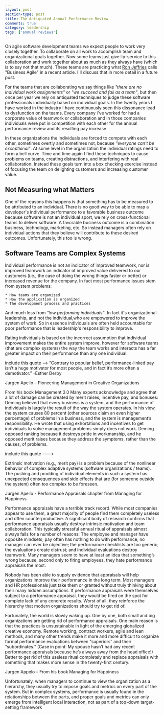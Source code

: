 ```yaml
---
layout: post
section-type: post
title: The Antiquated Annual Performance Review
comments: true
category: leadership
tags: ['annual reviews']
---
```

On agile software development teams we expect people to work very closely together. To collaborate on all work to accomplish team and organizational goals together. Now some teams just give lip-service to this collaboration and work together about as much as they always have (which is to say not that much). These teams are practicing what [Ron Jeffries](http://www.ronjeffries.com) calls "Business Agile" in a recent article. I'll discuss that in more detail in a future post. 

For the teams that are collaborating we say things like _"there are no individual work assignments"_ or _"we succeed and fail as a team"_, but then once per year we rely on antiquated techniques to judge these software professionals individually based on individual goals. In the twenty years I have worked in the industry I have continuously seen this dissonance lead to dysfunction on the teams. Every company I've worked for had a corporate value of teamwork or collaboration and in those companies individuals were put in competition with each other for the annual performance review and its resulting pay increase. 

In these organizations the individuals are forced to compete with each other, sometimes overtly and sometimes not, because _"everyone can't be exceptional"_. At some level in the organization the individual ratings need to form a bell curve. Time and time again I find these techniques to cause problems on teams, creating distractions, and interfering with real collaboration. Instead these goals turn into a box checking exercise instead of focusing the team on delighting customers and increasing customer value. 

## Not Measuring what Matters  

One of the reasons this happens is that something has to be measured to be attributed to an individual. There is no good way to be able to map a developer's individual performance to a favorable business outcome because software is not an individual sport, we rely on cross-functional teams to deliver software. A favorable business outcome is a combination business, technology, marketing, etc. So instead managers often rely on individual actions that they believe will contribute to these desired outcomes. Unfortunately, this too is wrong. 

## Software Teams are Complex Systems

Individual performance is not an indicator of improved teamwork, nor is improved teamwork an indicator of improved value delivered to our customers (i.e., the case of doing the wrong things faster or better) or increased revenue for the company. In fact most performance issues stem from system problems:

    * How teams are organized
    * How the application is organized 
    * The development process and practices 
And much less from _"low performing individuals"_. In fact it's organizational leadership, and not the individual,who are empowered to improve the system of work. So in essence individuals are often held accountable for poor performance that is leadership's responsibility to improve. 

Rating individuals is based on the incorrect assumption that individual improvement makes the entire system improve, however for software teams (that are complex systems) the way the team works and interacts has a far greater impact on their performance than any one individual.

include this quote --> 
“Contrary to popular belief, performance-linked pay isn’t a huge motivator for most people, and in fact it’s more often a demotivator.” -Esther Derby

Jurgen Apello – Pioneering Management in Creative Organizations

From his book Management 3.0
Many experts acknowledge and agree that a lot of damage can be created by merit raises, incentive pay, and bonuses: 
Deming believed that every business is a system, and the performance of individuals is largely the result of the way the system operates. In his view, the system causes 80 percent (other sources claim an even higher percentage) of problems in a business, and the system is management’s responsibility. He wrote that using exhortations and incentives to get individuals to solve management problems simply does not work. Deming opposed ranking because it destroys pride in workmanship, and he opposed merit raises because they address the symptoms, rather than the causes, of problems.

include this quote ---> 

Extrinsic motivation (e.g., merit pay) is a problem because of the nonlinear behavior of complex adaptive systems (software organizations / teams). The pushing and prodding of individual elements in such a system has unexpected consequences and side effects that are (for someone outside the system) often too complex to be foreseen.

Jurgen Apello - Performance Appraisals chapter from Managing for Happiness

Performance appraisals have a terrible track record. While most companies appear to use them, a great majority of people find them completely useless and often counterproductive. A significant body of research confirms that performance appraisals usually destroy intrinsic motivation and team collaboration. This typically stressful annual ritual of appraisals almost always fails for a number of reasons: The employee and manager have opposite mindsets; pay often has nothing to do with performance; no manager can ever be objective; the performance checklists are too generic; the evaluations create distrust; and individual evaluations destroy teamwork. Many managers seem to have at least an idea that something’s wrong because, second only to firing employees, they hate performance appraisals the most.

Nobody has been able to supply evidence that appraisals will help organizations improve their performance in the long term. Most managers and HR professionals just take them or granted without truly thinking about their many hidden assumptions. If performance appraisals were themselves subject to a performance appraisal, they would be fired on the spot for complete lack of any concrete results. Worst of all, they reinforce the hierarchy that modern organizations should try to get rid of.

Fortunately, the world is slowly waking up. One by one, both small and big organizations are getting rid of performance appraisals. One main reason is that the practices is unsustainable in light of the emerging globalized creative economy. Remote working, contract workers, agile and lean methods, and many other trends make it more and more difficult to organize formal performance evaluations between “superiors” and their “subordinates.” (Case in point: My spouse hasn’t had any recent performance appraisals because he’s always away from the head office!) Better to get rid of this useless ritual completely and replace appraisals with something that makes more sense in the twenty-first century.

Jurgen Appelo – From his book Managing for Happiness

Unfortunately, when managers to continue to view the organization as a hierarchy, they usually try to impose goals and metrics on every part of the system. But in complex systems, performance is usually found in the relationships between the parts, and proper goals and metrics can only emerge from intelligent local interaction, not as part of a top-down target-setting framework